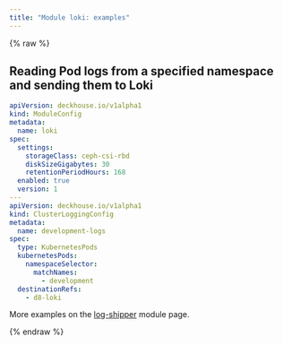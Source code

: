 ```yaml
---
title: "Module loki: examples"
---
```



{% raw %}

## Reading Pod logs from a specified namespace and sending them to Loki

```yaml
apiVersion: deckhouse.io/v1alpha1
kind: ModuleConfig
metadata:
  name: loki
spec:
  settings:
    storageClass: ceph-csi-rbd
    diskSizeGigabytes: 30
    retentionPeriodHours: 168
  enabled: true
  version: 1
---
apiVersion: deckhouse.io/v1alpha1
kind: ClusterLoggingConfig
metadata:
  name: development-logs
spec:
  type: KubernetesPods
  kubernetesPods:
    namespaceSelector:
      matchNames:
        - development
  destinationRefs:
    - d8-loki
```

More examples on the [log-shipper](../460-log-shipper/examples.html) module page.

{% endraw %}
